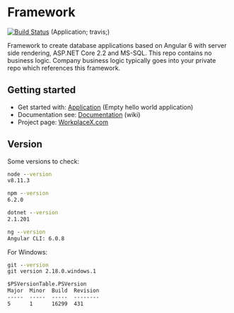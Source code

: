 # Framework

[![Build Status](https://travis-ci.org/WorkplaceX/Application.svg?branch=master)](https://travis-ci.org/WorkplaceX/Application)
(Application; travis;)

Framework to create database applications based on Angular 6 with server side rendering, ASP.NET Core 2.2 and MS-SQL. This repo contains no business logic. Company business logic typically goes into your private repo which references this framework.

## Getting started

* Get started with: [Application](https://github.com/WorkplaceX/Application) (Empty hello world application)
* Documentation see: [Documentation](https://github.com/WorkplaceX/Framework/wiki) (wiki)
* Project page: [WorkplaceX.com](http://workplacex.com)

## Version

Some versions to check:
```cmd
node --version
v8.11.3

npm --version
6.2.0

dotnet --version
2.1.201

ng --version
Angular CLI: 6.0.8
```

For Windows:
```cmd
git --version
git version 2.18.0.windows.1

$PSVersionTable.PSVersion
Major  Minor  Build  Revision
-----  -----  -----  --------
5      1      16299  431
```
